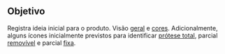 ## Objetivo

Registra ideia inicial para o produto.
Visão [geral](ideia.jpg) e [cores](cores.jpg).
Adicionalmente, alguns ícones inicialmente previstos
para identificar [prótese total](media/pt.png), parcial [removível](media/ppr.png) e parcial [fixa](media/pf.png).
